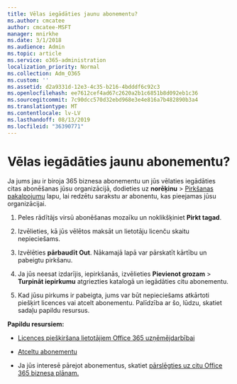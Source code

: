 ```yaml
---
title: Vēlas iegādāties jaunu abonementu?
ms.author: cmcatee
author: cmcatee-MSFT
manager: mnirkhe
ms.date: 3/1/2018
ms.audience: Admin
ms.topic: article
ms.service: o365-administration
localization_priority: Normal
ms.collection: Adm_O365
ms.custom: ''
ms.assetid: d2a9331d-12e3-4c35-b216-4bdddf6c92c3
ms.openlocfilehash: ee7612cef4ad67c2620a2b1c6851b8d092eb1c36
ms.sourcegitcommit: 7c90dcc570d32ebd968e3e4e816a7b482890b3a4
ms.translationtype: MT
ms.contentlocale: lv-LV
ms.lasthandoff: 08/13/2019
ms.locfileid: "36390771"
---
```

# <a name="looking-to-buy-a-new-subscription"></a>Vēlas iegādāties jaunu abonementu?

Ja jums jau ir biroja 365 biznesa abonementu un jūs vēlaties iegādāties citas abonēšanas jūsu organizācijā, dodieties uz **norēķinu** \> [Pirkšanas pakalpojumu](https://go.microsoft.com/fwlink/p/?linkid=868433) lapu, lai redzētu sarakstu ar abonentu, kas pieejamas jūsu organizācijai.
 
1. Peles rādītājs virsū abonēšanas mozaīku un noklikšķiniet **Pirkt tagad**.

2. Izvēlieties, kā jūs vēlētos maksāt un lietotāju licenču skaitu nepieciešams.

3. Izvēlēties **pārbaudīt Out**. Nākamajā lapā var pārskatīt kārtību un pabeigtu pirkšanu.

4. Ja jūs neesat izdarījis, iepirkšanās, izvēlieties **Pievienot grozam** \> **Turpināt iepirkumu** atgriezties katalogā un iegādāties citu abonementu. 

5. Kad jūsu pirkums ir pabeigta, jums var būt nepieciešams atkārtoti piešķirt licences vai atcelt abonementu. Palīdzība ar šo, lūdzu, skatiet sadaļu papildu resursus.

 **Papildu resursiem:**
  
- [Licences piešķiršana lietotājiem Office 365 uzņēmējdarbībai](https://docs.microsoft.com/en-us/office365/admin/subscriptions-and-billing/assign-licenses-to-users)
    
- [Atceltu abonementu](https://docs.microsoft.com/en-us/office365/admin/subscriptions-and-billing/cancel-your-subscription)
    
- Ja jūs interesē pārejot abonementus, skatiet [pārslēgties uz citu Office 365 biznesa plānam.](https://docs.microsoft.com/en-us/office365/admin/subscriptions-and-billing/switch-to-a-different-plan)